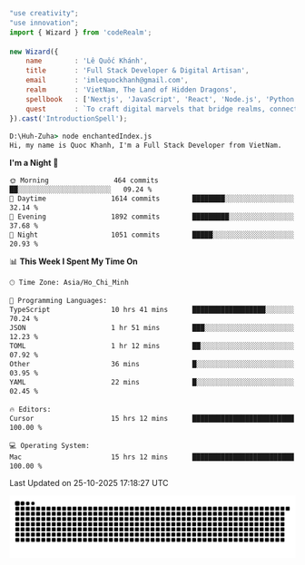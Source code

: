 <!--x axis divider-->

```js 
"use creativity";
"use innovation";
import { Wizard } from 'codeRealm';

new Wizard({
    name        : 'Lê Quốc Khánh',
    title       : 'Full Stack Developer & Digital Artisan',
    email       : 'imlequockhanh@gmail.com',
    realm       : 'VietNam, The Land of Hidden Dragons',
    spellbook   : ['Nextjs', 'JavaScript', 'React', 'Node.js', 'Python', 'Flutter', 'Cloud Services'],
    quest       : `To craft digital marvels that bridge realms, connect cultures, and bring imagination to life.`,
}).cast('IntroductionSpell');
```

```cmd
D:\Huh-Zuha> node enchantedIndex.js
Hi, my name is Quoc Khanh, I'm a Full Stack Developer from VietNam.
```
<!--START_SECTION:waka-->
**I'm a Night 🦉** 

```text
🌞 Morning                464 commits         ██░░░░░░░░░░░░░░░░░░░░░░░   09.24 % 
🌆 Daytime                1614 commits        ████████░░░░░░░░░░░░░░░░░   32.14 % 
🌃 Evening                1892 commits        █████████░░░░░░░░░░░░░░░░   37.68 % 
🌙 Night                  1051 commits        █████░░░░░░░░░░░░░░░░░░░░   20.93 % 
```


📊 **This Week I Spent My Time On** 

```text
🕑︎ Time Zone: Asia/Ho_Chi_Minh

💬 Programming Languages: 
TypeScript               10 hrs 41 mins      ██████████████████░░░░░░░   70.24 % 
JSON                     1 hr 51 mins        ███░░░░░░░░░░░░░░░░░░░░░░   12.23 % 
TOML                     1 hr 12 mins        ██░░░░░░░░░░░░░░░░░░░░░░░   07.92 % 
Other                    36 mins             █░░░░░░░░░░░░░░░░░░░░░░░░   03.95 % 
YAML                     22 mins             █░░░░░░░░░░░░░░░░░░░░░░░░   02.45 % 

🔥 Editors: 
Cursor                   15 hrs 12 mins      █████████████████████████   100.00 % 

💻 Operating System: 
Mac                      15 hrs 12 mins      █████████████████████████   100.00 % 
```


 Last Updated on 25-10-2025 17:18:27 UTC
<!--END_SECTION:waka-->
<picture>
  <source media="(prefers-color-scheme: dark)" srcset="https://raw.githubusercontent.com/leecois/leecois/output/github-contribution-grid-snake-dark.svg">
  <source media="(prefers-color-scheme: light)" srcset="https://raw.githubusercontent.com/leecois/leecois/output/github-contribution-grid-snake.svg">
  <img alt="github contribution grid snake animation" src="https://raw.githubusercontent.com/leecois/leecois/output/github-contribution-grid-snake.svg">
</picture>
